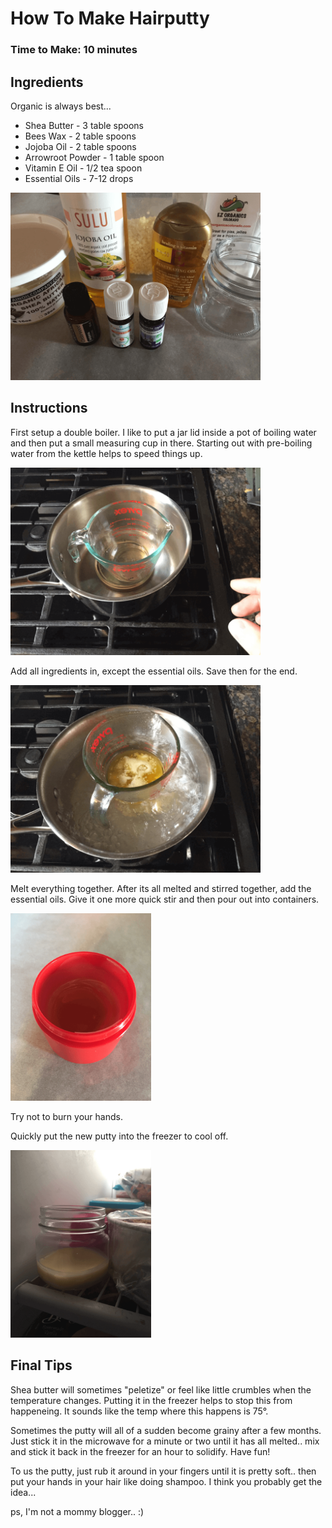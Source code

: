 # How To Make Hairputty

### Time to Make: 10 minutes

## Ingredients

Organic is always best...

* Shea Butter - 3 table spoons
* Bees Wax - 2 table spoons
* Jojoba Oil - 2 table spoons
* Arrowroot Powder - 1 table spoon
* Vitamin E Oil - 1/2 tea spoon
* Essential Oils - 7-12 drops

<img src="/static/img/hairputty-supplies.png" alt="Supplies" style="height: 300px;">

## Instructions

First setup a double boiler. I like to put a jar lid inside a pot of boiling water and then put a small measuring cup in there. Starting out with pre-boiling water from the kettle helps to speed things up.

<img src="/static/img/hairputty-boiler.png" alt="Boiler" style="height: 300px;">

Add all ingredients in, except the essential oils. Save then for the end.

<img src="/static/img/hairputty-cooking.png" alt="Cooking" style="height: 300px;">

Melt everything together. After its all melted and stirred together, add the essential oils. Give it one more quick stir and then pour out into containers.

<img src="/static/img/hairputty-melted.png" alt="Melted" style="height: 300px;">

Try not to burn your hands.

Quickly put the new putty into the freezer to cool off.

<img src="/static/img/hairputty-freezer.png" alt="Freezer" style="height: 300px;">

## Final Tips

Shea butter will sometimes "peletize" or feel like little crumbles when the temperature changes. Putting it in the freezer helps to stop this from happeneing. It sounds like the temp where this happens is 75°.

Sometimes the putty will all of a sudden become grainy after a few months. Just stick it in the microwave for a minute or two until it has all melted.. mix and stick it back in the freezer for an hour to solidify. Have fun!

To us the putty, just rub it around in your fingers until it is pretty soft.. then put your hands in your hair like doing shampoo. I think you probably get the idea...

ps, I'm not a mommy blogger.. :)